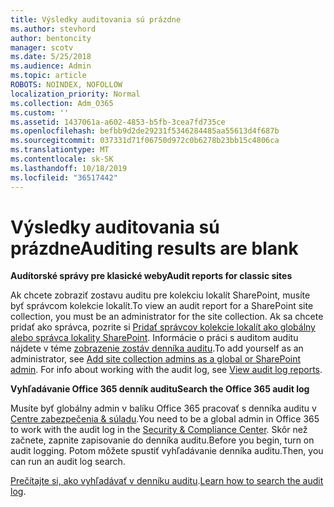 ```yaml
---
title: Výsledky auditovania sú prázdne
ms.author: stevhord
author: bentoncity
manager: scotv
ms.date: 5/25/2018
ms.audience: Admin
ms.topic: article
ROBOTS: NOINDEX, NOFOLLOW
localization_priority: Normal
ms.collection: Adm_O365
ms.custom: ''
ms.assetid: 1437061a-a602-4853-b5fb-3cea7fd735ce
ms.openlocfilehash: befbb9d2de29231f5346284485aa55613d4f687b
ms.sourcegitcommit: 037331d71f06750d972c0b6278b23bb15c4806ca
ms.translationtype: MT
ms.contentlocale: sk-SK
ms.lasthandoff: 10/18/2019
ms.locfileid: "36517442"
---
```

# <a name="auditing-results-are-blank"></a><span data-ttu-id="e5cf1-102">Výsledky auditovania sú prázdne</span><span class="sxs-lookup"><span data-stu-id="e5cf1-102">Auditing results are blank</span></span>

 <span data-ttu-id="e5cf1-103">**Audítorské správy pre klasické weby**</span><span class="sxs-lookup"><span data-stu-id="e5cf1-103">**Audit reports for classic sites**</span></span>
  
<span data-ttu-id="e5cf1-104">Ak chcete zobraziť zostavu auditu pre kolekciu lokalít SharePoint, musíte byť správcom kolekcie lokalít.</span><span class="sxs-lookup"><span data-stu-id="e5cf1-104">To view an audit report for a SharePoint site collection, you must be an administrator for the site collection.</span></span> <span data-ttu-id="e5cf1-105">Ak sa chcete pridať ako správca, pozrite si [Pridať správcov kolekcie lokalít ako globálny alebo správca lokality SharePoint](https://go.microsoft.com/fwlink/?linkid=869390). Informácie o práci s auditom auditu nájdete v téme [zobrazenie zostáv denníka auditu](https://go.microsoft.com/fwlink/?linkid=395237).</span><span class="sxs-lookup"><span data-stu-id="e5cf1-105">To add yourself as an administrator, see [Add site collection admins as a global or SharePoint admin](https://go.microsoft.com/fwlink/?linkid=869390). For info about working with the audit log, see [View audit log reports](https://go.microsoft.com/fwlink/?linkid=395237).</span></span> 
  
 <span data-ttu-id="e5cf1-106">**Vyhľadávanie Office 365 denník auditu**</span><span class="sxs-lookup"><span data-stu-id="e5cf1-106">**Search the Office 365 audit log**</span></span>
  
<span data-ttu-id="e5cf1-107">Musíte byť globálny admin v balíku Office 365 pracovať s denníka auditu v [Centre zabezpečenia &amp; súladu](https://protection.office.com).</span><span class="sxs-lookup"><span data-stu-id="e5cf1-107">You need to be a global admin in Office 365 to work with the audit log in the [Security &amp; Compliance Center](https://protection.office.com).</span></span> <span data-ttu-id="e5cf1-108">Skôr než začnete, zapnite zapisovanie do denníka auditu.</span><span class="sxs-lookup"><span data-stu-id="e5cf1-108">Before you begin, turn on audit logging.</span></span> <span data-ttu-id="e5cf1-109">Potom môžete spustiť vyhľadávanie denníka auditu.</span><span class="sxs-lookup"><span data-stu-id="e5cf1-109">Then, you can run an audit log search.</span></span> 
  
<span data-ttu-id="e5cf1-110">[Prečítajte si, ako vyhľadávať v denníku auditu](https://go.microsoft.com/fwlink/?linkid=708432).</span><span class="sxs-lookup"><span data-stu-id="e5cf1-110">[Learn how to search the audit log](https://go.microsoft.com/fwlink/?linkid=708432).</span></span>
  

